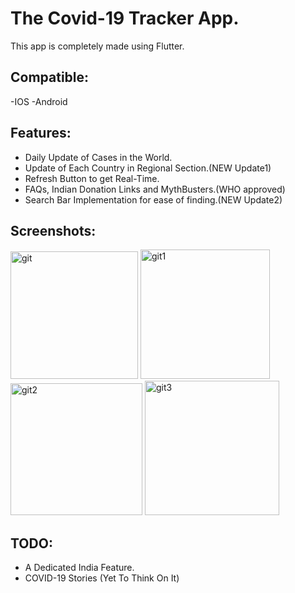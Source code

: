 # The Covid-19 Tracker App.

This app is completely made using Flutter.

## Compatible:
-IOS
-Android

## Features:
- Daily Update of Cases in the World.
- Update of Each Country in Regional Section.(NEW Update1)
- Refresh Button to get Real-Time.
- FAQs, Indian Donation Links and MythBusters.(WHO approved)
- Search Bar Implementation for ease of finding.(NEW Update2)

## Screenshots:
<img width="204" alt="git" src="https://user-images.githubusercontent.com/45462725/85205331-68710800-b338-11ea-889f-8dc6d19664d5.PNG">
<img width="207" alt="git1" src="https://user-images.githubusercontent.com/45462725/85205325-660eae00-b338-11ea-9ada-a394acb29efa.PNG">
<img width="211" alt="git2" src="https://user-images.githubusercontent.com/45462725/85205329-67d87180-b338-11ea-9279-19ad3f3790ca.PNG">
<img width="215" alt="git3" src="https://user-images.githubusercontent.com/45462725/85205328-673fdb00-b338-11ea-80ff-1794eea41f8c.PNG">


## TODO:
- A Dedicated India Feature.
- COVID-19 Stories (Yet To Think On It)

